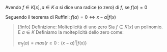 Avendo $f\in K[x],a\in K$
$a$ si dice una radice (o zero) di $f$, se $f(a)=0$

Seguendo il teorema di Ruffini:
$f(\alpha)=0 \Longleftrightarrow x-\alpha|f(x)$

> [!info] Definizione: Molteplicità di uno zero
> Sia $f\in K[x]$ un polinomio. E $a \in K$
> Definiamo la molteplicità dello zero come:
> 
> $m_f(a)=max\{r\geq0:(x-\alpha)^r|f(x)\}$